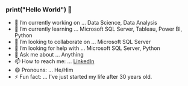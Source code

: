 ### print("Hello World") 👋

- 🔭 I’m currently working on ... Data Science, Data Analysis
- 🌱 I’m currently learning ... Microsoft SQL Server, Tableau, Power BI, Python
- 👯 I’m looking to collaborate on ... Microsoft SQL Server
- 🤔 I’m looking for help with ... Microsoft SQL Server, Python
- 💬 Ask me about ... Anything
- 📫 How to reach me: ... [LinkedIn](https://www.linkedin.com/in/eser-karaceper/)
- 😄 Pronouns: ... He/Him
- ⚡ Fun fact: ... I've just started my life after 30 years old.
